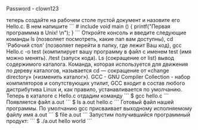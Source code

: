 <p>Password - clown123<p>
теперь создайте на рабочем столе пустой документ и назовите его Hello.c. В нем напишите 
```
# include <stdio.h>
void main ()
{
printf("Первая программма в Unix! \n");
}
```
Откройте консоль и введите следующие команды ls (позволяет посмотреть, какие пап вам доступны), cd 'Рабочий стол' (позволяет перейти в папку, где лежит Ваш код), gcc Hello.c -o test (компилирует вашу программу в файл с именем test (имя можно менять). /test (запуск кода).
Ls (сокращение от list) вывод содержимого каталога. 
Команда, которая используется для движения по дереву каталогов, называется cd — сокращение от «change directory» («изменить каталог»).
GCC - GNU Compiler Collection - набор компиляторов и сопутствующих утилит, GCC входит в состав любого дистрибутива Linux и, как правило, устанавливается по умолчанию.
Теперь в каталоге с Hello.c отдадим команду 
```
$ gcc hello.c
```
Появляется файл a.out
```
$ ls
a.out hello.c
```
Готовый файл нашей программы. По умолчанию gcc присваивает выходному исполняемому файлу имя a.out
```
$ file a.out
```
Запустим получившийся программный продукт: 
```
$ ./a.out 
hello world
```
